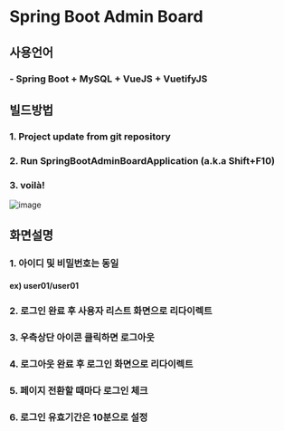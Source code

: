 # Spring Boot Admin Board
## 사용언어
### - Spring Boot + MySQL + VueJS + VuetifyJS

## 빌드방법
### 1. Project update from git repository
### 2. Run SpringBootAdminBoardApplication (a.k.a Shift+F10)
### 3. voilà!
![image](https://user-images.githubusercontent.com/24692694/90340854-e77f7580-e035-11ea-983c-78fe22794e11.png)

## 화면설명
### 1. 아이디 및 비밀번호는 동일
#### ex) user01/user01
### 2. 로그인 완료 후 사용자 리스트 화면으로 리다이렉트
### 3. 우측상단 아이콘 클릭하면 로그아웃
### 4. 로그아웃 완료 후 로그인 화면으로 리다이렉트
### 5. 페이지 전환할 때마다 로그인 체크
### 6. 로그인 유효기간은 10분으로 설정